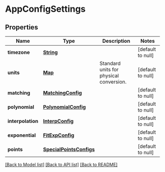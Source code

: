# AppConfigSettings
## Properties

Name | Type | Description | Notes
------------ | ------------- | ------------- | -------------
**timezone** | [**String**](string.md) |  | [default to null]
**units** | [**Map**](string.md) | Standard units for physical conversion. | [default to null]
**matching** | [**MatchingConfig**](MatchingConfig.md) |  | [default to null]
**polynomial** | [**PolynomialConfig**](PolynomialConfig.md) |  | [default to null]
**interpolation** | [**InterpConfig**](InterpConfig.md) |  | [default to null]
**exponential** | [**FitExpConfig**](FitExpConfig.md) |  | [default to null]
**points** | [**SpecialPointsConfigs**](SpecialPointsConfigs.md) |  | [default to null]

[[Back to Model list]](../README.md#documentation-for-models) [[Back to API list]](../README.md#documentation-for-api-endpoints) [[Back to README]](../README.md)


